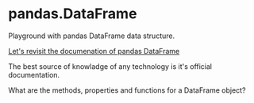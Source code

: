 # pandas.DataFrame
Playground with pandas DataFrame data structure.

[Let's revisit the documenation of pandas DataFrame](https://pandas.pydata.org/docs/reference/api/pandas.DataFrame.html)

The best source of knowladge of any technology is it's official documentation.

What are the methods, properties and functions for a DataFrame object?

